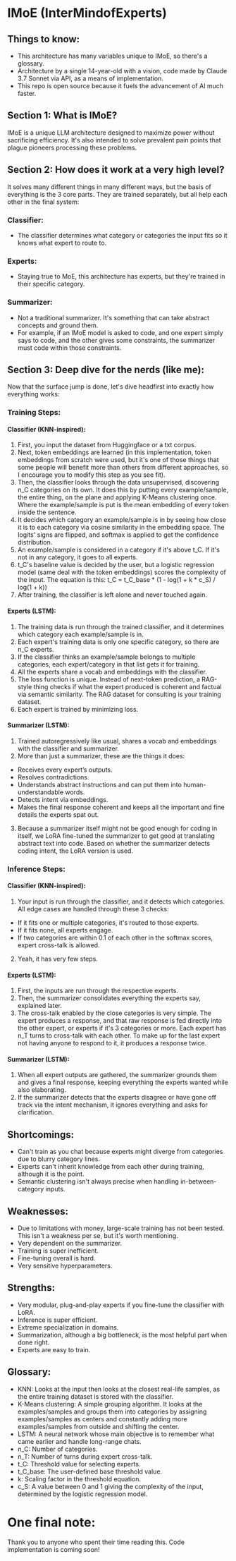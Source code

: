 # IMoE (InterMindofExperts)
## Things to know:
- This architecture has many variables unique to IMoE, so there's a glossary.
- Architecture by a single 14-year-old with a vision, code made by Claude 3.7 Sonnet via API, as a means of implementation.
- This repo is open source because it fuels the advancement of AI much faster.
## Section 1: What is IMoE?
IMoE is a unique LLM architecture designed to maximize power without sacrificing efficiency. It's also intended to solve prevalent pain points that plague pioneers processing these problems.
## Section 2: How does it work at a very high level?
It solves many different things in many different ways, but the basis of everything is the 3 core parts. They are trained separately, but all help each other in the final system:
### Classifier:
- The classifier determines what category or categories the input fits so it knows what expert to route to.
### Experts:
- Staying true to MoE, this architecture has experts, but they're trained in their specific category.
### Summarizer:
- Not a traditional summarizer. It's something that can take abstract concepts and ground them.
- For example, if an IMoE model is asked to code, and one expert simply says to code, and the other gives some constraints, the summarizer must code within those constraints.
## Section 3: Deep dive for the nerds (like me):
Now that the surface jump is done, let's dive headfirst into exactly how everything works:
### Training Steps:
#### Classifier (KNN-inspired):
1. First, you input the dataset from Huggingface or a txt corpus.
2. Next, token embeddings are learned (in this implementation, token embeddings from scratch were used, but it's one of those things that some people will benefit more than others from different approaches, so I encourage you to modify this step as you see fit).
3. Then, the classifier looks through the data unsupervised, discovering n_C categories on its own. It does this by putting every example/sample, the entire thing, on the plane and applying K-Means clustering once. Where the example/sample is put is the mean embedding of every token inside the sentence.
4. It decides which category an example/sample is in by seeing how close it is to each category via cosine similarity in the embedding space. The logits' signs are flipped, and softmax is applied to get the confidence distribution.
5. An example/sample is considered in a category if it's above t_C. If it's not in any category, it goes to all experts.
6. t_C's baseline value is decided by the user, but a logistic regression model (same deal with the token embeddings) scores the complexity of the input. The equation is this: t_C = t_C_base * (1 - log(1 + k * c_S) / log(1 + k))
8. After training, the classifier is left alone and never touched again.
#### Experts (LSTM):
1. The training data is run through the trained classifier, and it determines which category each example/sample is in.
2. Each expert's training data is only one specific category, so there are n_C experts.
3. If the classifier thinks an example/sample belongs to multiple categories, each expert/category in that list gets it for training.
4. All the experts share a vocab and embeddings with the classifier.
5. The loss function is unique. Instead of next-token prediction, a RAG-style thing checks if what the expert produced is coherent and factual via semantic similarity. The RAG dataset for consulting is your training dataset.
6. Each expert is trained by minimizing loss.
#### Summarizer (LSTM):
1. Trained autoregressively like usual, shares a vocab and embeddings with the classifier and summarizer.
2. More than just a summarizer, these are the things it does:
- Receives every expert’s outputs.
- Resolves contradictions.
- Understands abstract instructions and can put them into human-understandable words.
- Detects intent via embeddings.
- Makes the final response coherent and keeps all the important and fine details the experts spat out.
3. Because a summarizer itself might not be good enough for coding in itself, we LoRA fine-tuned the summarizer to get good at translating abstract text into code. Based on whether the summarizer detects coding intent, the LoRA version is used.
### Inference Steps:
#### Classifier (KNN-inspired):
1. Your input is run through the classifier, and it detects which categories. All edge cases are handled through these 3 checks:
- If it fits one or multiple categories, it's routed to those experts.
- If it fits none, all experts engage.
- If two categories are within 0.1 of each other in the softmax scores, expert cross-talk is allowed.
2. Yeah, it has very few steps.
#### Experts (LSTM):
1. First, the inputs are run through the respective experts.
2. Then, the summarizer consolidates everything the experts say, explained later.
3. The cross-talk enabled by the close categories is very simple. The expert produces a response, and that raw response is fed directly into the other expert, or experts if it's 3 categories or more. Each expert has n_T turns to cross-talk with each other. To make up for the last expert not having anyone to respond to it, it produces a response twice.
#### Summarizer (LSTM):
1. When all expert outputs are gathered, the summarizer grounds them and gives a final response, keeping everything the experts wanted while also elaborating.
2. If the summarizer detects that the experts disagree or have gone off track via the intent mechanism, it ignores everything and asks for clarification.
## Shortcomings:
- Can't train as you chat because experts might diverge from categories due to blurry category lines.
- Experts can't inherit knowledge from each other during training, although it is the point.
- Semantic clustering isn't always precise when handling in-between-category inputs.
## Weaknesses:
- Due to limitations with money, large-scale training has not been tested. This isn't a weakness per se, but it's worth mentioning.
- Very dependent on the summarizer.
- Training is super inefficient.
- Fine-tuning overall is hard.
- Very sensitive hyperparameters.
## Strengths:
- Very modular, plug-and-play experts if you fine-tune the classifier with LoRA.
- Inference is super efficient.
- Extreme specialization in domains.
- Summarization, although a big bottleneck, is the most helpful part when done right.
- Experts are easy to train.
## Glossary:
- KNN: Looks at the input then looks at the closest real-life samples, as the entire training dataset is stored with the classifier.
- K-Means clustering: A simple grouping algorithm. It looks at the examples/samples and groups them into categories by assigning examples/samples as centers and constantly adding more examples/samples from outside and shifting the center.
- LSTM: A neural network whose main objective is to remember what came earlier and handle long-range chats.
- n_C: Number of categories.
- n_T: Number of turns during expert cross-talk.
- t_C: Threshold value for selecting experts.
- t_C_base: The user-defined base threshold value.
- k: Scaling factor in the threshold equation.
- c_S: A value between 0 and 1 giving the complexity of the input, determined by the logistic regression model.
# One final note:
Thank you to anyone who spent their time reading this. Code implementation is coming soon!

